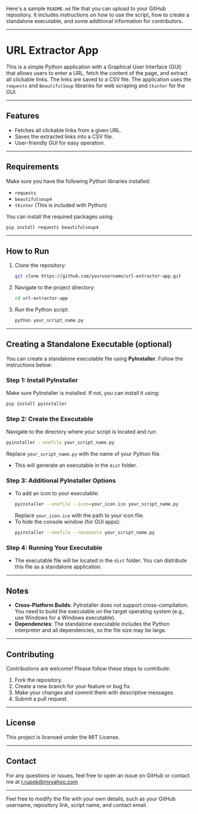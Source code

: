 Here's a sample `README.md` file that you can upload to your GitHub repository. It includes instructions on how to use the script, how to create a standalone executable, and some additional information for contributors.

---

# URL Extractor App

This is a simple Python application with a Graphical User Interface (GUI) that allows users to enter a URL, fetch the content of the page, and extract all clickable links. The links are saved to a CSV file. The application uses the `requests` and `BeautifulSoup` libraries for web scraping and `tkinter` for the GUI.

---

## Features

- Fetches all clickable links from a given URL.
- Saves the extracted links into a CSV file.
- User-friendly GUI for easy operation.

---

## Requirements

Make sure you have the following Python libraries installed:

- `requests`
- `beautifulsoup4`
- `tkinter` (This is included with Python)

You can install the required packages using:
```bash
pip install requests beautifulsoup4
```

---

## How to Run

1. Clone the repository:
   ```bash
   git clone https://github.com/yourusername/url-extractor-app.git
   ```
2. Navigate to the project directory:
   ```bash
   cd url-extractor-app
   ```
3. Run the Python script:
   ```bash
   python your_script_name.py
   ```

---

## Creating a Standalone Executable (optional)

You can create a standalone executable file using **PyInstaller**. Follow the instructions below:

### Step 1: Install PyInstaller
Make sure PyInstaller is installed. If not, you can install it using:
```bash
pip install pyinstaller
```

### Step 2: Create the Executable
Navigate to the directory where your script is located and run:
```bash
pyinstaller --onefile your_script_name.py
```
Replace `your_script_name.py` with the name of your Python file.

- This will generate an executable in the `dist` folder.

### Step 3: Additional PyInstaller Options
- To add an icon to your executable:
  ```bash
  pyinstaller --onefile --icon=your_icon.ico your_script_name.py
  ```
  Replace `your_icon.ico` with the path to your icon file.
- To hide the console window (for GUI apps):
  ```bash
  pyinstaller --onefile --noconsole your_script_name.py
  ```

### Step 4: Running Your Executable
- The executable file will be located in the `dist` folder. You can distribute this file as a standalone application.

---

## Notes

- **Cross-Platform Builds**: PyInstaller does not support cross-compilation. You need to build the executable on the target operating system (e.g., use Windows for a Windows executable).
- **Dependencies**: The standalone executable includes the Python interpreter and all dependencies, so the file size may be large.

---

## Contributing

Contributions are welcome! Please follow these steps to contribute:

1. Fork the repository.
2. Create a new branch for your feature or bug fix.
3. Make your changes and commit them with descriptive messages.
4. Submit a pull request.

---

## License

This project is licensed under the MIT License. 

---

## Contact

For any questions or issues, feel free to open an issue on GitHub or contact me at r.rupok@myyahoo.com

---

Feel free to modify the file with your own details, such as your GitHub username, repository link, script name, and contact email. 
